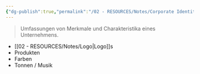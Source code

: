 ```yaml
---
{"dg-publish":true,"permalink":"/02 - RESOURCES/Notes/Corporate Identity/","tags":["GFN/LF08"],"noteIcon":"","updated":"2024-08-16T18:34:20.413+02:00"}
---
```


> Umfassungen von Merkmale und Charakteristika eines Unternehmens.

-  [[02 - RESOURCES/Notes/Logo\|Logo]]s
- Produkten
- Farben
- Tonnen / Musik

